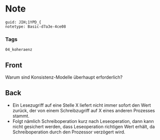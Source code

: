 # Note
```
guid: JIH;1YPD_{
notetype: Basic-d7a3e-4ce08
```

### Tags
```
04_koheraenz
```

## Front
Warum sind Konsistenz-Modelle überhaupt erforderlich?

## Back
<ul>
  <li>Ein Lesezugriff auf eine Stelle X liefert nicht immer sofort
  den Wert zurück, der von einem Schreibzugriff auf X eines anderen
  Prozesses stammt.
  <li>Folgt nämlich Schreiboperation kurz nach Leseoperation, dann
  kann nicht gesichert werden, dass Leseoperation richtigen Wert
  erhält, da Schreiboperation durch den Prozessor verzögert wird.
</ul>
